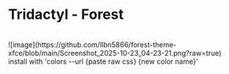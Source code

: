 # Tridactyl - Forest
<br>
![image](https://github.com/llbn5866/forest-theme-xfce/blob/main/Screenshot_2025-10-23_04-23-21.png?raw=true)
<br>
install with 'colors --url {paste raw css} {new color name}'
